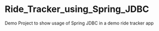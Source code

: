 # Ride_Tracker_using_Spring_JDBC

Demo Project to show usage of Spring JDBC in a demo ride tracker app
